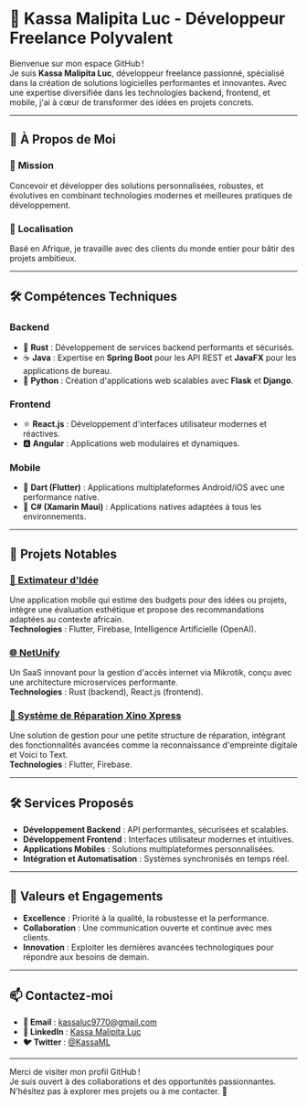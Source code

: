 # 🌟 **Kassa Malipita Luc - Développeur Freelance Polyvalent**

Bienvenue sur mon espace GitHub !  
Je suis **Kassa Malipita Luc**, développeur freelance passionné, spécialisé dans la création de solutions logicielles performantes et innovantes. Avec une expertise diversifiée dans les technologies backend, frontend, et mobile, j'ai à cœur de transformer des idées en projets concrets.

---

## 💼 **À Propos de Moi**

### 🎯 **Mission**
Concevoir et développer des solutions personnalisées, robustes, et évolutives en combinant technologies modernes et meilleures pratiques de développement.

### 📍 **Localisation**
Basé en Afrique, je travaille avec des clients du monde entier pour bâtir des projets ambitieux.

---

## 🛠️ **Compétences Techniques**

### Backend
- 🦀 **Rust** : Développement de services backend performants et sécurisés.  
- ☕ **Java** : Expertise en **Spring Boot** pour les API REST et **JavaFX** pour les applications de bureau.  
- 🐍 **Python** : Création d'applications web scalables avec **Flask** et **Django**.  

### Frontend
- ⚛️ **React.js** : Développement d'interfaces utilisateur modernes et réactives.  
- 🅰️ **Angular** : Applications web modulaires et dynamiques.  

### Mobile
- 🎯 **Dart (Flutter)** : Applications multiplateformes Android/iOS avec une performance native.  
- 📱 **C# (Xamarin Maui)** : Applications natives adaptées à tous les environnements.  

---

## 🚀 **Projets Notables**

### [🌟 Extimateur d'Idée](https://github.com/KassaMalipita/Extimateur-d-Idee)
Une application mobile qui estime des budgets pour des idées ou projets, intègre une évaluation esthétique et propose des recommandations adaptées au contexte africain.  
**Technologies** : Flutter, Firebase, Intelligence Artificielle (OpenAI).  

### [🌐 NetUnify](https://github.com/KassaMalipita/NetUnify)
Un SaaS innovant pour la gestion d'accès internet via Mikrotik, conçu avec une architecture microservices performante.  
**Technologies** : Rust (backend), React.js (frontend).  

### [🔧 Système de Réparation Xino Xpress](https://github.com/K0lux/Systeme_de_gestion_centraliser_des_reparateurs)
Une solution de gestion pour une petite structure de réparation, intégrant des fonctionnalités avancées comme la reconnaissance d'empreinte digitale et Voici to Text.  
**Technologies** : Flutter, Firebase.  

---

## 🛠️ **Services Proposés**

- **Développement Backend** : API performantes, sécurisées et scalables.  
- **Développement Frontend** : Interfaces utilisateur modernes et intuitives.  
- **Applications Mobiles** : Solutions multiplateformes personnalisées.  
- **Intégration et Automatisation** : Systèmes synchronisés en temps réel.  

---

## 📖 **Valeurs et Engagements**

- **Excellence** : Priorité à la qualité, la robustesse et la performance.  
- **Collaboration** : Une communication ouverte et continue avec mes clients.  
- **Innovation** : Exploiter les dernières avancées technologiques pour répondre aux besoins de demain.  

---

## 📫 **Contactez-moi**

- **📧 Email** : [kassaluc9770@gmail.com](mailto:kassaluc9770@gmail.com)  
- **🔗 LinkedIn** : [Kassa Malipita Luc](https://www.linkedin.com/in/luc-kassa-3b6399285/)  
- **🐦 Twitter** : [@KassaML](https://x.com/home)  

---

Merci de visiter mon profil GitHub !  
Je suis ouvert à des collaborations et des opportunités passionnantes. N'hésitez pas à explorer mes projets ou à me contacter. 🚀
